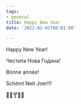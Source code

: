 ```yaml
---
tags:
- general
title: Happy New Year
date: '2022-01-01T00:01:00'

---
```

Happy New Year!

Честита Нова Година!

Bonne année!

Schéint Neit Joer!!!

🥂🍷🍸🍾🍹
